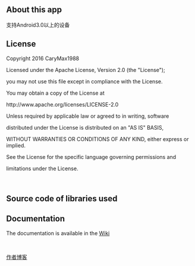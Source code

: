 <h2><a id="user-content-about-this-app" class="anchor" href="#about-this-app" aria-hidden="true"><span class="octicon octicon-link"></span></a>About this app</h2>
支持Android3.0以上的设备
<br />
<h2><a id="user-content-license" class="anchor" href="#license" aria-hidden="true"><span class="octicon octicon-link"></span></a>License</h2>
    <p>Copyright 2016 CaryMax1988</p>
<p></p>
   <p>Licensed under the Apache License, Version 2.0 (the "License");</p>
   <p>you may not use this file except in compliance with the License.</p>
   <p>You may obtain a copy of the License at</p>
<p></p>
       <p>http://www.apache.org/licenses/LICENSE-2.0</p>
<p></p>
   <p>Unless required by applicable law or agreed to in writing, software</p>
   <p>distributed under the License is distributed on an "AS IS" BASIS,</p>
   <p>WITHOUT WARRANTIES OR CONDITIONS OF ANY KIND, either express or implied.</p>
   <p>See the License for the specific language governing permissions and</p>
   <p>limitations under the License.</p>
<br />
<h2><a id="user-content-source-code-of-libraries-used" class="anchor" href="#source-code-of-libraries-used" aria-hidden="true"><span class="octicon octicon-link"></span></a>Source code of libraries used</h2>

<h2><a id="user-content-documentation" class="anchor" href="#documentation" aria-hidden="true"><span class="octicon octicon-link"></span></a>Documentation</h2>
<p>The documentation is available in the <a href="https://github.com/Carymax1988/SemicircleMenu/wiki">Wiki</a></p>
<br />
<p><a href="http://liujiaqi.imblog.in">作者博客</a></p>